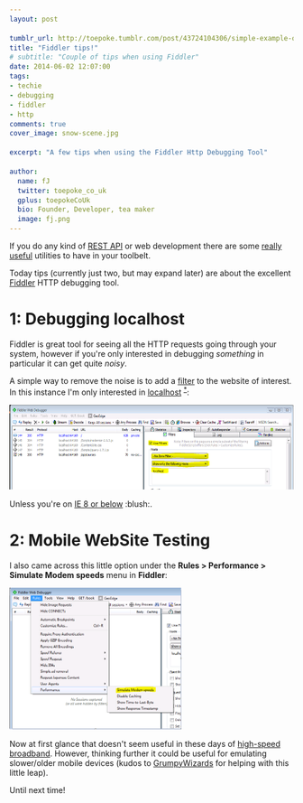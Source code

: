 ```yaml
---
layout: post

tumblr_url: http://toepoke.tumblr.com/post/43724104306/simple-example-on-using-foreach-generic-metho
title: "Fiddler tips!"
# subtitle: "Couple of tips when using Fiddler"
date: 2014-06-02 12:07:00
tags: 
- techie
- debugging
- fiddler
- http
comments: true
cover_image: snow-scene.jpg

excerpt: "A few tips when using the Fiddler Http Debugging Tool"

author:
  name: fJ
  twitter: toepoke_co_uk
  gplus: toepokeCoUk 
  bio: Founder, Developer, tea maker
  image: fj.png
---
```


If you do any kind of [REST API](http://en.wikipedia.org/wiki/Representational_state_transfer) or web development there are some [really](https://developer.chrome.com/devtools/docs/network) [useful](chrome-extension://fdmmgilgnpjigdojojpjoooidkmcomcm/index.html) utilities to have in your toolbelt.

Today tips (currently just two, but may expand later) are about the excellent [Fiddler](http://www.telerik.com/fiddler) HTTP debugging tool.

# 1: Debugging localhost

Fiddler is great tool for seeing all the HTTP requests going through your system, however if you're only interested in debugging *something* in particular it can get quite *noisy*.

A simple way to remove the noise is to add a [filter](http://docs.telerik.com/fiddler/knowledgebase/filters) to the website of interest.  In this instance I'm only interested in [localhost](http://www.thinkgeek.com/product/5d6a/) <sup><a href="#ie-disclaimer">*</a></sup>: 

<a href="/images/posts/2014-06-04-add-localhost-filter-to-fiddler.png" title="How to configure localhost filter in Fiddler (click for enlarged version)">
<img class="img-center" src="/images/posts/2014-06-04-add-localhost-filter-to-fiddler.png" width="570" height="150" />
</a>

<p id="ie-disclaimer">
  Unless you're on <a href="http://fiddlerbook.com/fiddler/help/hookup.asp#Q-LocalTraffic">IE 8 or below</a> :blush:.
</p>

# 2: Mobile WebSite Testing

I also came across this little option under the **Rules > Performance > Simulate Modem speeds** menu in **Fiddler**:

<a href="/images/posts/2014-06-04-simulate-modem-speeds.png" title="Simulate Modem speeds option in Fiddler (click to enlarge)">
<img class="img-center" src="/images/posts/2014-06-04-simulate-modem-speeds.png" width="305" height="251" />
</a>

Now at first glance that doesn't seem useful in these days of <a href='http://www.plus.net/myreferrals/new.html?intReferrerID=00424573'>high-speed broadband</a>.  However, thinking further it could be useful for emulating slower/older mobile devices (kudos to <a href="https://twitter.com/grumpywizards">GrumpyWizards</a> for helping with this little leap).

Until next time!






